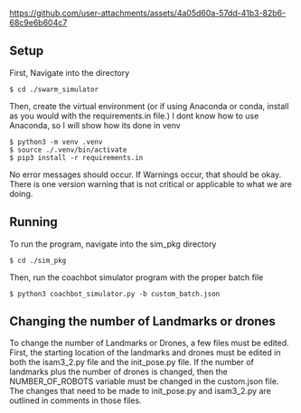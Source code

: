 

https://github.com/user-attachments/assets/4a05d60a-57dd-41b3-82b6-68c9e6b604c7

## Setup

First, Navigate into the directory
```
$ cd ./swarm_simulator
```
Then, create the virtual environment (or if using Anaconda or conda, install as you 
would with the requirements.in file.) I dont know how to use Anaconda, so I will show
how its done in venv
```
$ python3 -m venv .venv
$ source ./.venv/bin/activate
$ pip3 install -r requirements.in
```
No error messages should occur. If Warnings occur, that should be okay. There is one version warning that is not critical or applicable to what we are doing.

## Running

To run the program, navigate into the sim_pkg directory
```
$ cd ./sim_pkg
```
Then, run the coachbot simulator program with the proper batch file
```
$ python3 coachbot_simulator.py -b custom_batch.json
```

## Changing the number of Landmarks or drones

To change the number of Landmarks or Drones, a few files must be edited. First, the starting location of the landmarks and drones must be edited in both the isam3_2.py file and the init_pose.py file. If the number of landmarks plus the number of drones is changed, then the NUMBER_OF_ROBOTS variable must be changed in the custom.json file. The changes that need to be made to init_pose.py and isam3_2.py are outlined in comments in those files. 
